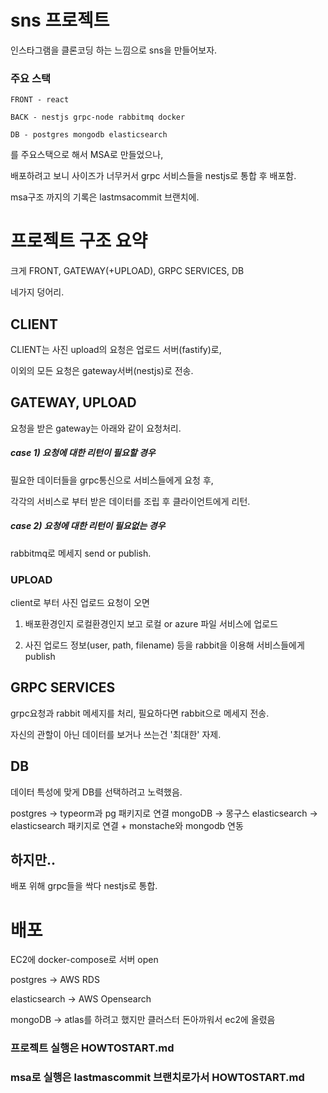# sns 프로젝트

인스타그램을 클론코딩 하는 느낌으로 sns을 만들어보자.

### 주요 스택

    FRONT - react

    BACK - nestjs grpc-node rabbitmq docker

    DB - postgres mongodb elasticsearch

를 주요스택으로 해서 MSA로 만들었으나,

배포하려고 보니 사이즈가 너무커서 grpc 서비스들을 nestjs로 통합 후 배포함.

msa구조 까지의 기록은 lastmsacommit 브랜치에.

# 프로젝트 구조 요약

크게 FRONT, GATEWAY(+UPLOAD), GRPC SERVICES, DB

네가지 덩어리.

## CLIENT

CLIENT는 사진 upload의 요청은 업로드 서버(fastify)로,

이외의 모든 요청은 gateway서버(nestjs)로 전송.

## GATEWAY, UPLOAD

요청을 받은 gateway는 아래와 같이 요청처리.

##### case 1) 요청에 대한 리턴이 필요할 경우

필요한 데이터들을 grpc통신으로 서비스들에게 요청 후,

각각의 서비스로 부터 받은 데이터를 조립 후 클라이언트에게 리턴.

##### case 2) 요청에 대한 리턴이 필요없는 경우

rabbitmq로 메세지 send or publish.

### UPLOAD

client로 부터 사진 업로드 요청이 오면

1. 배포환경인지 로컬환경인지 보고 로컬 or azure 파일 서비스에 업로드

2. 사진 업로드 정보(user, path, filename) 등을 rabbit을 이용해 서비스들에게 publish

## GRPC SERVICES

grpc요청과 rabbit 메세지를 처리, 필요하다면 rabbit으로 메세지 전송.

자신의 관할이 아닌 데이터를 보거나 쓰는건 '최대한' 자제.

## DB

데이터 특성에 맞게 DB를 선택하려고 노력했음.

postgres -> typeorm과 pg 패키지로 연결
mongoDB -> 몽구스
elasticsearch -> elasticsearch 패키지로 연결 + monstache와 mongodb 연동

## 하지만..

배포 위해 grpc들을 싹다 nestjs로 통합.

# 배포

EC2에 docker-compose로 서버 open

postgres -> AWS RDS

elasticsearch -> AWS Opensearch

mongoDB -> atlas를 하려고 했지만 클러스터 돈아까워서 ec2에 올렸음

### 프로젝트 실행은 HOWTOSTART.md

### msa로 실행은 lastmascommit 브랜치로가서 HOWTOSTART.md

